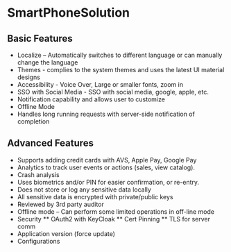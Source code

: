 # SmartPhoneSolution

## Basic Features
* Localize – Automatically switches to different language or can manually change the language
* Themes -  complies to the system themes and uses the latest UI material designs
* Accessibility - Voice Over, Large or smaller fonts, zoom in
* SSO with Social Media - SSO with social media, google, apple, etc.
* Notification capability and allows user to customize
* Offline Mode 
* Handles long running requests with server-side notification of completion


## Advanced Features
* Supports adding credit cards with AVS, Apple Pay, Google Pay
* Analytics to track user events or actions (sales, view catalog).
* Crash analysis
* Uses biometrics and/or PIN for easier confirmation, or re-entry.
* Does not store or log any sensitive data locally
* All sensitive data is encrypted with private/public keys 
* Reviewed by 3rd party auditor
* Offline mode – Can perform some limited operations in off-line mode
* Security
** OAuth2 with KeyCloak
** Cert Pinning
** TLS for server comm
* Application version (force update)
* Configurations

